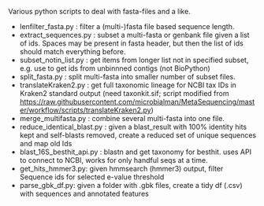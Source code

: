 Various python scripts to deal with fasta-files and a like.

* lenfilter_fasta.py : filter a (multi-)fasta file based sequence length. 
* extract_sequences.py : subset a multi-fasta or genbank file given a list of ids. Spaces may be present in fasta header, but then the list of ids should match everything before.
* subset_notin_list.py : get items from longer list not in specified subset, e.g. use to get ids from unbinnned contigs (not BioPython)
* split_fasta.py : split multi-fasta into smaller number of subset files.
* translateKraken2.py : get full taxonomic lineage for NCBI tax IDs in Kraken2 standard output (need taxonkit.sif; script modified from https://raw.githubusercontent.com/microbialman/MetaSequencing/master/workflow/scripts/translateKraken2.py)
* merge_multifasta.py : combine several multi-fasta into one file.
* reduce_identical_blast.py : given a blast_result with 100% identity hits kept and self-blasts removed, create a reduced set of unique sequences and map old Ids
* blast_16S_besthit_api.py : blastn and get taxonomy for besthit. uses API to connect to NCBI, works for only handful seqs at a time.
* get_hits_hmmer3.py: given hmmsearch (hmmer3) output, filter Sequence ids for selected e-value threshold
* parse_gbk_df.py: given a folder with .gbk files, create a tidy df (.csv) with sequences and annotated features

